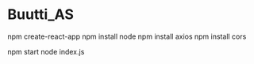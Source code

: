 # Buutti_AS

npm create-react-app
npm install node
npm install axios
npm install cors


npm start
node index.js

